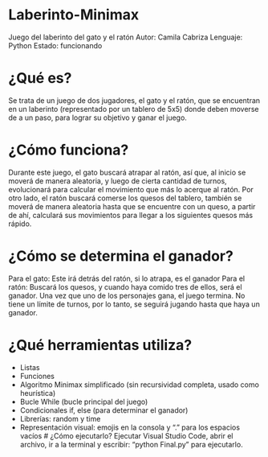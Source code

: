 # Laberinto-Minimax

Juego del laberinto del gato y el ratón 
Autor: Camila Cabriza 
Lenguaje: Python
Estado: funcionando

# ¿Qué es?
Se trata de un juego de dos jugadores, el gato y el ratón, que se encuentran en un laberinto (representado por un tablero de 5x5) donde deben moverse de a un paso, para lograr su objetivo y ganar el juego. 
# ¿Cómo funciona?
Durante este juego, el gato buscará atrapar al ratón, así que, al inicio se moverá de manera aleatoria, y luego de cierta cantidad de turnos, evolucionará para calcular el movimiento que más lo acerque al ratón. Por otro lado, el ratón buscará comerse los quesos del tablero, también se moverá de manera aleatoria hasta que se encuentre con un queso, a partir de ahí, calculará sus movimientos para llegar a los siguientes quesos más rápido.
# ¿Cómo se determina el ganador?
Para el gato: Este irá detrás del ratón, si lo atrapa, es el ganador
Para el ratón: Buscará los quesos, y cuando haya comido tres de ellos, será el ganador.
Una vez que uno de los personajes gana, el juego termina. No tiene un límite de turnos, por lo tanto, se seguirá jugando hasta que haya un ganador.
# ¿Qué herramientas utiliza?
+ Listas
+ Funciones
+ Algoritmo Minimax simplificado (sin recursividad completa, usado como heurística)
+ Bucle While (bucle principal del juego)
+ Condicionales if, else (para determinar el ganador)
+ Librerías: random y time
+ Representación visual: emojis en la consola y “.” para los espacios vacíos # ¿Cómo ejecutarlo?
Ejecutar Visual Studio Code, abrir el archivo, ir a la terminal y escribir: “python Final.py” para ejecutarlo.
